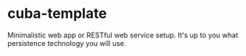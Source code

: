 # cuba-template
Minimalistic web app or RESTful web service setup.
It's up to you what persistence technology you will use.
